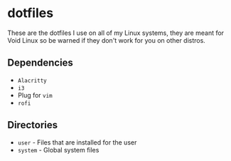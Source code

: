 # dotfiles

These are the dotfiles I use on all of my Linux systems, they are meant for Void Linux so be warned if they don't work for you on other distros.

## Dependencies
* `Alacritty`
* `i3`
* Plug for `vim`
* `rofi`

## Directories
* `user` - Files that are installed for the user
* `system` - Global system files
